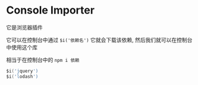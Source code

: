 # Console Importer
它是浏览器插件

它可以在控制台中通过 ``$i('依赖名')`` 它就会下载该依赖, 然后我们就可以在控制台中使用这个库

相当于在控制台中的 ``npm i 依赖``

```s
$i('jquery')
$i('lodash')
```